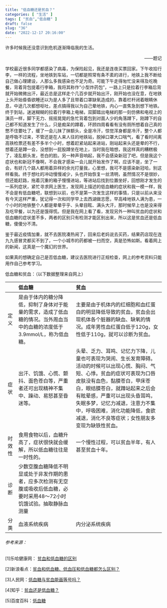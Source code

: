 ```yaml
---
title: "低血糖还是贫血？"
categories: [ "生活" ]
tags: [ "贫血","低血糖" ]
draft: false
slug: "36"
date: "2022-12-17 20:16:00"
---
```




许多时候我还没意识到危机逐渐降临我的生活。

<p align="right">——题记</p>

学校最近很多同学都感染了病毒，为保险起见，我还是连夜买票回家。下午收拾行李，一样的流程，坐地铁到车站，一切都是照常有条不紊的进行，地铁上我不断给自己做心理建设，人那么多我感染也不足为奇。可能下午走得匆忙没来得及吃晚餐，背着背包提着行李箱，我将其称作“小型炸药包”，一路上只是拉着行李箱后背就开始微微出汗，最近总是这样走个几百步就开始出汗，刚开始也没在意，在地铁上头开始昏昏欲睡还以为是人多了且带着口罩缺氧造成的，靠着栏杆闭着眼睛休息，中途几次都想呕吐，差点搞得我以为自己晕地铁，内心一直焦急到想下地铁。终于到站，迷迷糊糊的拉着行李箱上电梯，双脚踏出电梯的那一刻仿佛和电视上的演员一样，脚下无力、摇摇晃晃的急忙背着包到对面人少的角落蹲下，刚蹲下的自己都不知道发生了什么，只是痴呆的蹲着，环顾四周看看有没有厕所想着自己真的憋不住要吐了，缓了一会儿抹了抹额头，全是冷汗，惊觉浑身都是冷汗，整个人都是呼吸不过来，不管还是在人来人往的地铁站，脱掉口罩大口喘气，看了看时间离高铁检票还有差不多半个小时，想着赶紧站起来进站，刚站起来头还是晕的不行，想着还是蹲一会，没想到一屁股蹲坐在地上，当时我在暗想，我这样真的糟糕极了，凌乱额头发，苍白的脸。另一种声音响起，我不会感染新冠了吧，但是我这个症状也和新冠不像啊，不会我才感染一会儿就开始发作了啊，应该不是，坐了一会，有好几个路人都用着异样的余光打量我，心里想，我可不是感染新冠哈，别这样看我。终于想吐的冲动慢慢减少，头也开始恢复一丝清明，虽然情况不是很妙，但还能赶路，拖着沉重的箱子慢慢进站，等进站后找到位置坐好，回想刚才发生的一系列症状，紧忙寻求网上医生，发现网上描述的低血糖的症状和我一模一样，我不会是有低血糖吧，联想到以前，也不是第一次发生这样的事情，只是以前从来没有今天这样严重，犹记得一次和同学早上去西湖做志愿，早高峰地铁人满为患，一个小时的地铁整个人都是晕晕乎乎、头晕目眩、满头大汗，那时候早上也是没来得及吃早餐，以为还是饿得慌。但是我在网上看了看，发现另外一种叫贫血的症状和低血糖的症状差不多，两者的区别只有检测才能区别出来，所以这是贫血还是低血糖，傻傻分不清。

鉴于最近疫情加重，就不去医院凑热闹了，回来后老妈说去买药，结果药店现在连九九感冒灵都买不到了，一个小城市的药都被一扫而空，真是恐怖如斯。看着网上的新闻，这真是一个魔幻的世界。

如果真的想确定自己是否低血糖，建议去医院进行正规检查，网上的参考资料只能用作自己参考学习。

低血糖和贫血：（以下数据整理来自网上）

|        | 低血糖                                                       | 贫血                                                         |
| ------ | :----------------------------------------------------------- | :----------------------------------------------------------- |
| 定义   | 是由于体内的糖分降低，抑制了身体对于能量的需求，造成了低血糖的情况。当外周血当中的血糖的浓度低于3.9mmol/L，称为低血糖。 | 主要是由于机体内的红细胞和血红蛋白的明显降低导致的贫血，贫血会出现机体各个脏器的缺血、缺氧的情况。成年男性血红蛋白低于120g，女性低于110g，就可以诊断为贫血。 |
| 症状   | 出汗、饥饿、心慌、颤抖、面色苍白等，严重者还可出现精神不集中、躁动、易怒甚至昏迷等。 | 头晕、乏力、耳鸣、记忆力下降，儿童也可表现为哭闹、生长发育障碍。活动的时候可以出现心慌、胸闷、气短、心悸。贫血的症状可表现为口唇皮肤没有血色，黏膜苍白，甲床苍白，眼结膜苍白，就蹲站起来之后会有眩晕感，严重可以出现头昏耳鸣，失眠多梦，记忆力减退，注意力不集中，呼吸困难，消化功能降低，食欲减退，消化不良等症状；女性朋友多变现为缺铁性贫血。 |
| 时效性 | 食用食物以后，血糖升高了，症状很快就会缓解，所以低血糖往往是一时性的。 | 一个慢性过程，可以贫血半年，有人甚至贫血十年。               |
| 诊断   | 少数空腹血糖降低不明显或处于非发作期的患者，应多次检测有无空腹或吸收后低血糖，必要时采用48～72小时饥饿试验。抽取静脉血测量 |                                                              |
| 分类   | 血液系统疾病                                                 | 内分泌系统疾病                                               |

 

###### 参考来源：

[1]乐哈健康网： [贫血和低血糖的区别](https://www.leha.com/health/31499)

[2]新浪看点：[贫血和低血糖、低血压和低血糖都怎么区别？](http://k.sina.com.cn/article_2362005445_8cc957c501900i2m0.html?from=sports&subch=osport)

[3]人民网：[低血糖与贫血能画等号吗？](http://health.people.cn/n/2015/0526/c14739-27059428.html)

[4]知乎：[贫血还是低血糖？](https://zhuanlan.zhihu.com/p/33426869)

[5]百度百科：[低血糖](https://baike.baidu.com/item/%E4%BD%8E%E8%A1%80%E7%B3%96/2721378)
